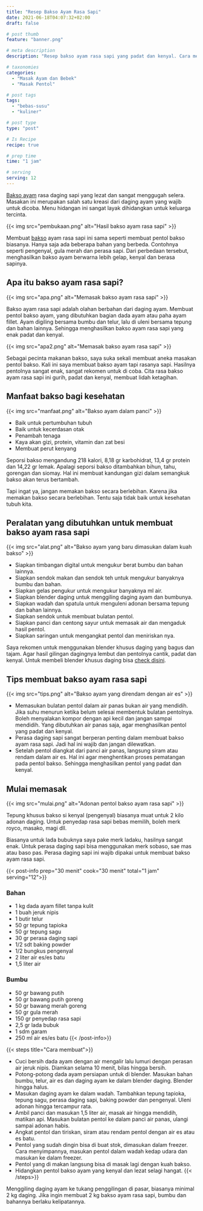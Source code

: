 ```yaml
---
title: "Resep Bakso Ayam Rasa Sapi"
date: 2021-06-18T04:07:32+02:00
draft: false

# post thumb
feature: "banner.png"

# meta description
description: "Resep bakso ayam rasa sapi yang padat dan kenyal. Cara membuat bakso ayam yang mudah dan menghasilkan pentol bakso yang terbaik."

# taxonomies
categories:
  - "Masak Ayam dan Bebek"
  - "Masak Pentol"

# post tags
tags:
  - "bebas-susu"
  - "kuliner"

# post type
type: "post"

# Is Recipe
recipe: true

# prep time
time: "1 jam"

# serving
serving: 12
---
```

[Bakso ayam](/resep/pentol-bakso-ayam/) rasa daging sapi yang lezat dan sangat menggugah selera. Masakan ini merupakan salah satu kreasi dari daging ayam yang wajib untuk dicoba. Menu hidangan ini sangat layak dihidangkan untuk keluarga tercinta.

{{< img src="pembukaan.png" alt="Hasil bakso ayam rasa sapi" >}}

Membuat [bakso](/resep/pentol-mercon/) ayam rasa sapi ini sama seperti membuat pentol bakso biasanya. Hanya saja ada beberapa bahan yang berbeda. Contohnya seperti pengenyal, gula merah dan perasa sapi. Dari perbedaan tersebut, menghasilkan bakso ayam berwarna lebih gelap, kenyal dan berasa sapinya.

## Apa itu bakso ayam rasa sapi?

{{< img src="apa.png" alt="Memasak bakso ayam rasa sapi" >}}

Bakso ayam rasa sapi adalah olahan berbahan dari daging ayam. Membuat pentol bakso ayam, yang dibutuhkan bagian dada ayam atau paha ayam fillet. Ayam digiling bersama bumbu dan telur, lalu di uleni bersama tepung dan bahan lainnya. Sehingga menghasilkan bakso ayam rasa sapi yang enak padat dan kenyal.

{{< img src="apa2.png" alt="Memasak bakso ayam rasa sapi" >}}

Sebagai pecinta makanan bakso, saya suka sekali membuat aneka masakan pentol bakso. Kali ini saya membuat bakso ayam tapi rasanya sapi. Hasilnya pentolnya sangat enak, sangat rekomen untuk di coba. Cita rasa bakso ayam rasa sapi ini gurih, padat dan kenyal, membuat lidah ketagihan.

## Manfaat bakso bagi kesehatan

{{< img src="manfaat.png" alt="Bakso ayam dalam panci" >}}

-   Baik untuk pertumbuhan tubuh
-   Baik untuk kecerdasan otak
-   Penambah tenaga
-   Kaya akan gizi, protein, vitamin dan zat besi
-   Membuat perut kenyang

Seporsi bakso mengandung 218 kalori, 8,18 gr karbohidrat, 13,4 gr protein dan 14,22 gr lemak. Apalagi seporsi bakso ditambahkan bihun, tahu, gorengan dan siomay. Hal ini membuat kandungan gizi dalam semangkuk bakso akan terus bertambah.

Tapi ingat ya, jangan memakan bakso secara berlebihan. Karena jika memakan bakso secara berlebihan. Tentu saja tidak baik untuk kesehatan tubuh kita.

## Peralatan yang dibutuhkan untuk membuat bakso ayam rasa sapi

{{< img src="alat.png" alt="Bakso ayam yang baru dimasukan dalam kuah bakso" >}}

-   Siapkan timbangan digital untuk mengukur berat bumbu dan bahan lainnya.
-   Siapkan sendok makan dan sendok teh untuk mengukur banyaknya bumbu dan bahan.
-   Siapkan gelas pengukur untuk mengukur banyaknya ml air.
-   Siapkan blender daging untuk menggiling daging ayam dan bumbunya.
-   Siapkan wadah dan spatula untuk menguleni adonan bersama tepung dan bahan lainnya.
-   Siapkan sendok untuk membuat bulatan pentol.
-   Siapkan panci dan centong sayur untuk memasak air dan mengaduk hasil pentol.
-   Siapkan saringan untuk mengangkat pentol dan meniriskan nya.

Saya rekomen untuk menggunakan blender khusus daging yang bagus dan tajam. Agar hasil gilingan dagingnya lembut dan pentolnya cantik, padat dan kenyal. Untuk membeli blender khusus daging bisa [check disini](https://s.click.aliexpress.com/e/_Arlt0r).

## Tips membuat bakso ayam rasa sapi

{{< img src="tips.png" alt="Bakso ayam yang direndam dengan air es" >}}

-   Memasukan bulatan pentol dalam air panas bukan air yang mendidih. Jika suhu menurun ketika belum selesai membentuk bulatan pentolnya. Boleh menyalakan kompor dengan api kecil dan jangan sampai mendidih. Yang dibutuhkan air panas saja, agar menghasilkan pentol yang padat dan kenyal.
-   Perasa daging sapi sangat berperan penting dalam membuat bakso ayam rasa sapi. Jadi hal ini wajib dan jangan dilewatkan.
-   Setelah pentol diangkat dari panci air panas, langsung siram atau rendam dalam air es. Hal ini agar menghentikan proses pematangan pada pentol bakso. Sehingga menghasilkan pentol yang padat dan kenyal.

## Mulai memasak

{{< img src="mulai.png" alt="Adonan pentol bakso ayam rasa sapi" >}}

Tepung khusus bakso si kenyal (pengenyal) biasanya muat untuk 2 kilo adonan daging. Untuk penyedap rasa sapi bebas memilih, boleh merk royco, masako, magi dll.

Biasanya untuk lada bubuknya saya pake merk ladaku, hasilnya sangat enak. Untuk perasa daging sapi bisa menggunakan merk sobaso, sae mas atau baso pas. Perasa daging sapi ini wajib dipakai untuk membuat bakso ayam rasa sapi.

{{< post-info prep="30 menit" cook="30 menit" total="1 jam" serving="12">}}

### Bahan

-   1 kg dada ayam fillet tanpa kulit
-   1 buah jeruk nipis
-   1 butir telur
-   50 gr tepung tapioka
-   50 gr tepung sagu
-   30 gr perasa daging sapi
-   1/2 sdt baking powder
-   1/2 bungkus pengenyal
-   2 liter air es/es batu
-   1,5 liter air

### Bumbu

-   50 gr bawang putih
-   50 gr bawang putih goreng
-   50 gr bawang merah goreng
-   50 gr gula merah
-   150 gr penyedap rasa sapi
-   2,5 gr lada bubuk
-   1 sdm garam
-   250 ml air es/es batu
 {{< /post-info>}}

{{< steps title="Cara membuat">}}
-   Cuci bersih dada ayam dengan air mengalir lalu lumuri dengan perasan air jeruk nipis. Diamkan selama 10 menit, bilas hingga bersih.
-   Potong-potong dada ayam persiapan untuk di blender. Masukan bahan bumbu, telur, air es dan daging ayam ke dalam blender daging. Blender hingga halus.
-   Masukan daging ayam ke dalam wadah. Tambahkan tepung tapioka, tepung sagu, perasa daging sapi, baking powder dan pengenyal. Uleni adonan hingga tercampur rata.
-   Ambil panci dan masukan 1,5 liter air, masak air hingga mendidih, matikan api. Masukan bulatan pentol ke dalam panci air panas, ulangi sampai adonan habis.
-   Angkat pentol dan tiriskan, siram atau rendam pentol dengan air es atau es batu.
-   Pentol yang sudah dingin bisa di buat stok, dimasukan dalam freezer. Cara menyimpannya, masukan pentol dalam wadah kedap udara dan masukan ke dalam freezer.
-   Pentol yang di makan langsung bisa di masak lagi dengan kuah bakso.
-   Hidangkan pentol bakso ayam yang kenyal dan lezat selagi hangat.
{{< /steps>}}

Menggiling daging ayam ke tukang penggilingan di pasar, biasanya minimal 2 kg daging. Jika ingin membuat 2 kg bakso ayam rasa sapi, bumbu dan bahannya berlaku kelipatannya.